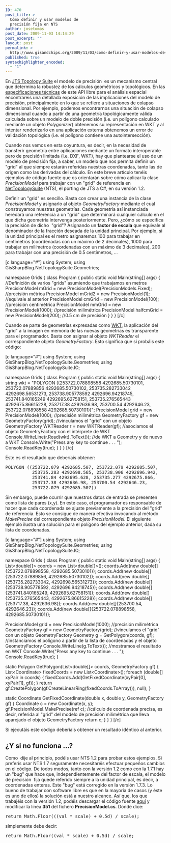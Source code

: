 ```yaml
---
ID: 470
post_title: >
  Cómo definir y usar modelos de
  precisión fija en NTS
author: josetomas
post_date: 2009-11-03 14:14:29
post_excerpt: ""
layout: post
permalink: >
  http://www.gisandchips.org/2009/11/03/como-definir-y-usar-modelos-de-precision-fija-en-nts/
published: true
syntaxhighlighter_encoded:
  - "1"
---
```

En <a title="JTS Topology Suite" href="http://www.vividsolutions.com/JTS/JTSHome.htm" target="_blank">JTS Topology Suite</a> el modelo de precisión  es un mecanismo central que determina la robustez de los cálculos geométricos y topológicos. En las <a title="especificaciones técnicas" href="http://www.vividsolutions.com/jts/bin/JTS%20Technical%20Specs.pdf" target="_blank">especificaciones técnicas</a> de este API libre para el análisis espacial encontrareis una detallada exposición de las implicaciones del modelo de precisión, principalmente en lo que se refiere a situaciones de colapso dimensional. Por ejemplo, podemos encontrarnos una situación de colapso dimensional cuando a partir de una geometría topológicamente válida calculada sobre un modelo de doble precisión (i.e. un polígono calculado mediante un objeto <em>Polygonizer</em>) obtenemos su representación en WKT y al intentar renderizarlo en una aplicación externa obtenemos un error de validación topológica (i.e. el polígono contiene una autointersección).

Cuando nos vemos en esta coyuntura, es decir, en la necesidad de transferir geometría entre aplicaciones mediante un formato interoperable pero de precisión limitada (i.e. DXF, WKT), hay que plantearse el uso de un modelo de precisión fija, a saber, un modelo que nos permita definir un "grid" al que siempre estarán referidas nuestras coordenadas, tanto las de origen como las derivadas del cálculo. En este breve artículo tenéis ejemplos de código fuente que os orientarán sobre cómo aplicar la clase <em>PrecisionModel</em> para trabajar con un "grid" de referencia en <a title="NetTopologySuite" href="http://code.google.com/p/nettopologysuite/" target="_blank">NetTopologySuite</a> (NTS), el porting de JTS a C#, en su versión 1.2.<!--more-->

Definir un "grid" es sencillo. Basta con crear una instancia de la clase <em>PrecisionModel</em> y asignarlo al objeto <em>GeometryFactory</em> mediante el cual construyamos nuestras geometrías. Cada geometría así instanciada heredará una referencia a un "grid" que determinará cualquier cálculo en el que dicha geometría intervenga posteriormente. Pero, ¿cómo se especifica la precisión de dicho  "grid"? Asignando un <strong>factor de escala</strong> que equivale al denominador de la fracción deseada de la unidad principal. Por ejemplo, si la unidad principal es el metro asignaremos 100 para trabajar en centímetros (coordenadas con un máximo de 2 decimales), 1000 para trabajar en milímetros (coordenadas con un máximo de 3 decimales), 200 para trabajar con una precisión de 0.5 centímetros, ...

[c language="#"]
using System;
using GisSharpBlog.NetTopologySuite.Geometries;

namespace Grids
{
 class Program
 {
  public static void Main(string[] args)
  {
   //Definición de varios &quot;grids&quot; asumiendo que trabajamos en metros
   PrecisionModel mGrid = new PrecisionModel(PrecisionModels.Fixed); //precisión métrica
   PrecisionModel mGrid2 = new PrecisionModel(1); //equivale al anterior
   PrecisionModel cmGrid = new PrecisionModel(100); //precisión centimétrica
   PrecisionModel mmGrid = new PrecisionModel(1000); //precisión milimétrica
   PrecisionModel halfcmGrid = new PrecisionModel(200); //0.5 cm de precisión
  }
 }
}
[/c]

Cuando se parte de geometrías expresadas como <a title="WKT" href="http://en.wikipedia.org/wiki/Well-known_text" target="_blank">WKT</a>, la aplicación del "grid" a la imagen en memoria de las nuevas geometrías es transparente para el programador. Basta con asignar al objeto <em>WKTReader</em> el correspondiente objeto <em>GeometryFactory</em>. Esto significa que si probáis este código:

[c language="#"]
using System;
using GisSharpBlog.NetTopologySuite.Geometries;
using GisSharpBlog.NetTopologySuite.IO;

namespace Grids
{
 class Program
 {
  public static void Main(string[] args)
  {
   string wkt = &quot;POLYGON ((253722.078898558 4292685.50730101, 253722.07889856 4292685.50730102, 253735.282733042 4292698.56531273, 253738.905778592 4292696.94218745, 253741.840165249 4292695.62758151, 253735.276565443 4292675.86615228, 253717.38 4292636.98, 253700.54 4292646.23, 253722.078898558 4292685.50730101))&quot;;
   PrecisionModel grid = new PrecisionModel(1000); //precisión milimétrica
   GeometryFactory gf = new GeometryFactory(grid); //vinculamos el &quot;grid&quot; con un objeto GeometryFactory
   WKTReader r = new WKTReader(gf); //asociamos el objeto GeometryFactory con el intérprete de WKT
   Console.WriteLine(r.Read(wkt).ToText()); //de WKT a Geometry y de nuevo a WKT
   Console.Write(&quot;Press any key to continue . . . &quot;);
   Console.ReadKey(true);
  }
 }
}
[/c]

Éste es el resultado que deberíais obtener:
<pre>POLYGON ((253722.079 4292685.507, 253722.079 4292685.507,
          253735.283 4292698.565, 253738.906 4292696.942,
          253741.84 4292695.628, 253735.277 4292675.866,
          253717.38 4292636.98, 253700.54 4292646.23,
          253722.079 4292685.507))</pre>
Sin embargo, puede ocurrir que nuestros datos de entrada se presenten como lista de pares (x,y). En este caso, el programador es responsable de hacer que cada coordenada se ajuste previamente a la precisión del "grid" de referencia. Esto se consigue de manera efectiva invocando al método <em>MakePrecise</em> del correspondiente objeto <em>PrecisionModel</em>. El siguiente ejemplo ilustra una solución para el polígono del ejemplo anterior, dada su lista de coordenadas.

[c language="#"]
using System;
using GisSharpBlog.NetTopologySuite.Geometries;
using GisSharpBlog.NetTopologySuite.IO;

namespace Grids
{
 class Program
 {
  public static void Main(string[] args)
  {
   List&lt;double[]&gt; coords = new List&lt;double[]&gt;();
   coords.Add(new double[]{253722.078898558, 4292685.50730101});
   coords.Add(new double[]{253722.07889856, 4292685.50730102});
   coords.Add(new double[]{253735.282733042, 4292698.56531273});
   coords.Add(new double[]{253738.905778592, 4292696.94218745});
   coords.Add(new double[]{253741.840165249, 4292695.62758151});
   coords.Add(new double[]{253735.276565443, 4292675.86615228});
   coords.Add(new double[]{253717.38, 4292636.98});
   coords.Add(new double[]{253700.54, 4292646.23});
   coords.Add(new double[]{253722.078898558, 4292685.50730101});

   PrecisionModel grid = new PrecisionModel(1000); //precisión milimétrica
   GeometryFactory gf = new GeometryFactory(grid); //vinculamos el &quot;grid&quot; con un objeto GeometryFactory
   Geometry g = GetPolygon(coords, gf); //instanciamos el polígono a partir de la lista de coordenadas y el objeto GeometryFactory
   Console.WriteLine(g.ToText()); //mostramos el resultado en WKT
   Console.Write(&quot;Press any key to continue . . . &quot;);
   Console.ReadKey(true);
  }

  static Polygon GetPolygon(List&lt;double[]&gt; coords, GeometryFactory gf)
  {
   List&lt;Coordinate&gt; fixedCoords = new List&lt;Coordinate&gt;();
   foreach (double[] xyPair in coords)
   {
    fixedCoords.Add(GetFixedCoordinate(xyPair[0], xyPair[1], gf));
   }
   return gf.CreatePolygon(gf.CreateLinearRing(fixedCoords.ToArray()), null);
  }

  static Coordinate GetFixedCoordinate(double x, double y, GeometryFactory gf)
  {
   Coordinate c = new Coordinate(x, y);
   gf.PrecisionModel.MakePrecise(ref c); //cálculo de coordenada precisa, es decir, referida al &quot;grid&quot; del modelo de precisión milimétrica que lleva aparejado el objeto GeometryFactory
   return c;
  }
 }
}
[/c]

Si ejecutáis este código deberíais obtener un resultado idéntico al anterior.
<h2>¿Y si no funciona ...?</h2>
Como  dije al principio, podéis usar NTS 1.2 para probar estos ejemplos. Si preferís usar NTS 1.7 seguramente necesitaréis efectuar pequeños cambios en el código. De todos modos, tanto con la versión 1.2 como con la 1.7.1 hay un "bug" que hace que, independientemente del factor de escala, el modelo de precisión  fija quede referido siempre a la unidad principal, es decir, a coordenadas enteras. Este "bug" está corregido en la versión 1.7.3. Lo bueno de trabajar con software libre es que en la mayoría de casos (y éste es uno de ellos) la solución está a nuestro alcance. Así que, los que trabajéis con la versión 1.2, podéis descargar el código fuente <a title="NTS 1.2 download" href="http://sourceforge.net/projects/nts/files/NetTopologySuite/NetTopologySuite%201.2%20Final%20Release/NetTopologySuite_20feb06.zip/download">aquí</a> y modificar la línea <strong>351</strong> del fichero <strong>PrecisionModel.cs</strong>. Donde dice:
<pre>return Math.Floor(((val * scale) + 0.5d) / scale);</pre>
simplemente debe decir:
<pre>return Math.Floor((val * scale) + 0.5d) / scale;</pre>